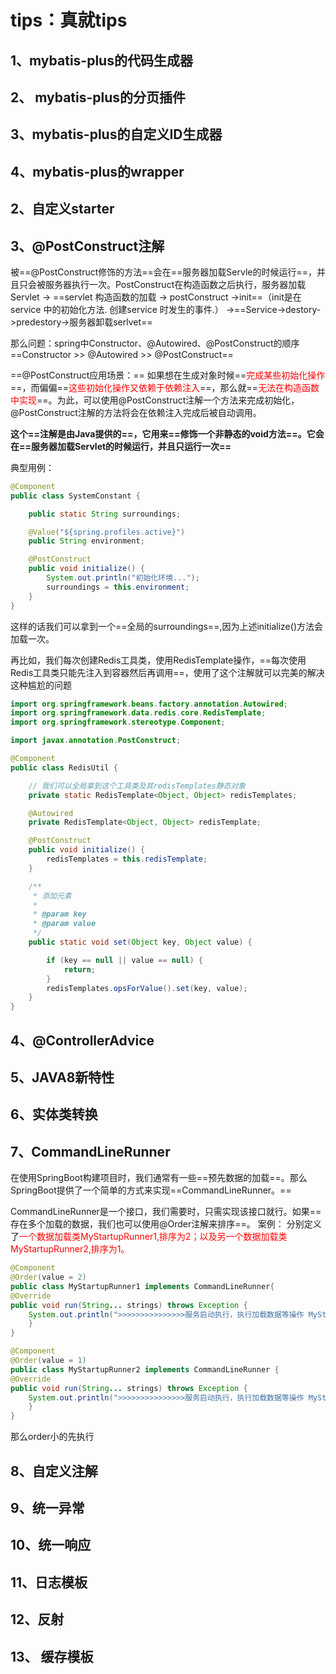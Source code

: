 # tips：真就tips

## 1、mybatis-plus的代码生成器

## 2、 mybatis-plus的分页插件

## 3、mybatis-plus的自定义ID生成器

## 4、mybatis-plus的wrapper





## 2、自定义starter

## 3、@PostConstruct注解

 被==@PostConstruct修饰的方法==会在==服务器加载Servle的时候运行==，并且只会被服务器执行一次。PostConstruct在构造函数之后执行，服务器加载Servlet -> ==servlet 构造函数的加载 -> postConstruct ->init==（init是在service 中的初始化方法. 创建service 时发生的事件.） ->==Service->destory->predestory->服务器卸载serlvet==

那么问题：spring中Constructor、@Autowired、@PostConstruct的顺序
==Constructor >> @Autowired >> @PostConstruct==

==@PostConstruct应用场景：==
如果想在生成对象时候==<font color=red>完成某些初始化操作</font>==，而偏偏==<font color=red>这些初始化操作又依赖于依赖注入</font>==，那么就==<font color=red>无法在构造函数中实现</font>==。为此，可以使用@PostConstruct注解一个方法来完成初始化，@PostConstruct注解的方法将会在依赖注入完成后被自动调用。

**这个==注解是由Java提供的==，它用来==修饰一个非静态的void方法==。它会在==服务器加载Servlet的时候运行，并且只运行一次==**

典型用例：

```java
@Component
public class SystemConstant {

    public static String surroundings;

    @Value("${spring.profiles.active}")
    public String environment;

    @PostConstruct
    public void initialize() {
        System.out.println("初始化环境...");
        surroundings = this.environment;
    }
}
```

这样的话我们可以拿到一个==全局的surroundings==,因为上述initialize()方法会加载一次。

再比如，我们每次创建Redis工具类，使用RedisTemplate操作，==每次使用Redis工具类只能先注入到容器然后再调用==，使用了这个注解就可以完美的解决这种尴尬的问题

```java
import org.springframework.beans.factory.annotation.Autowired;
import org.springframework.data.redis.core.RedisTemplate;
import org.springframework.stereotype.Component;

import javax.annotation.PostConstruct;

@Component
public class RedisUtil {

    // 我们可以全局拿到这个工具类及其redisTemplates静态对象
    private static RedisTemplate<Object, Object> redisTemplates;

    @Autowired
    private RedisTemplate<Object, Object> redisTemplate;

    @PostConstruct
    public void initialize() {
        redisTemplates = this.redisTemplate;
    }

    /**
     * 添加元素
     *
     * @param key
     * @param value
     */
    public static void set(Object key, Object value) {

        if (key == null || value == null) {
            return;
        }
        redisTemplates.opsForValue().set(key, value);
    }
}
```

## 4、@ControllerAdvice



## 5、JAVA8新特性

## 6、实体类转换

## 7、CommandLineRunner

在使用SpringBoot构建项目时，我们通常有一些==预先数据的加载==。那么SpringBoot提供了一个简单的方式来实现==CommandLineRunner。==

CommandLineRunner是一个接口，我们需要时，只需实现该接口就行。如果==存在多个加载的数据，我们也可以使用@Order注解来排序==。
案例：
分别定义了<font color=red>一个数据加载类MyStartupRunner1,排序为2；以及另一个数据加载类MyStartupRunner2,排序为1。</font>

```java
@Component
@Order(value = 2)
public class MyStartupRunner1 implements CommandLineRunner{
@Override
public void run(String... strings) throws Exception {
    System.out.println(">>>>>>>>>>>>>>>服务启动执行，执行加载数据等操作 MyStartupRunner1 order 2 <<<<<<<<<<<<<");
    }
}

@Component
@Order(value = 1)
public class MyStartupRunner2 implements CommandLineRunner {
@Override
public void run(String... strings) throws Exception {
    System.out.println(">>>>>>>>>>>>>>>服务启动执行，执行加载数据等操作 MyStartupRunner2 order 1 <<<<<<<<<<<<<");
    }
}
```

那么order小的先执行

## 8、自定义注解

## 9、统一异常

## 10、统一响应

## 11、日志模板

## 12、反射

## 13、 缓存模板











